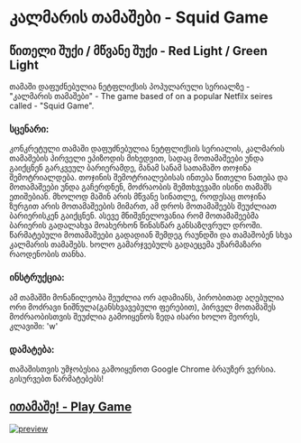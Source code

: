 # კალმარის თამაშები - Squid Game 
## წითელი შუქი / მწვანე შუქი - Red Light / Green Light

თამაში დაფუძნებულია ნეტფლიქსის პოპულარული სერიალზე - "კალმარის თამაშები" -
The game based of on a popular Netfilx seires called - "Squid Game".

### სცენარი:

კონკრეტული თამაში დაფუძნებულია ნეტფლიქსის სერიალის, კალმარის თამაშების პირველი ეპიზოდის მიხედვით, სადაც მოთამაშეები უნდა გაიქცნენ გარკვეულ ბარიერამდე, მანამ სანამ სათამაშო თოჯინა შემოტრიალდება. თოჯინის შემოტრიალებისას ინთება წითელი ნათება და მოთამაშეები უნდა გაჩერდნენ, მოძრაობის შემთხვევაში ისინი თამაშს ეთიშებიან. მხოლოდ მაშინ არის მწვანე სინათლე, როდესაც თოჯინა ზურგით არის მოთამაშეების მიმართ, ამ დროს მოთამაშეებს შეუძლიათ ბარიერისკენ გაიქცნენ. ასევე მნიშვნელოვანია რომ მოთამაშეებმა ბარიერის გადალახვა მოახერხონ წინასწარ განსაზღვრულ დროში. წარმატებული მოთამაშეები გადადიან შემდეგ რაუნდში და თამაშობენ სხვა კალმარის თამაშებს. ხოლო გამარჯვებულს გადაეცემა უზარმაზარი რაოდენობის თანხა.

### ინსტრუქცია:

ამ თამაშში მონაწილეობა შეუძლია ორ ადამიანს, პირობითად აღებულია ორი მოძრავი ნიშნულა(განსხვავებული ფერებით), პირველ მოთამაშეს მოძრაობისთვის შეუძლია გამოიყენოს ზედა ისარი ხოლო მეორეს, კლავიში: 'w'

### დამატება:

თამაშისთვის უმჯობესია გამოიყენოთ Google Chrome ბრაუზერ ვერსია. გისურვებთ წარმატებებს!

## [ითამაშე! - Play Game](https://ovu.netlify.app/)

[![preview](https://user-images.githubusercontent.com/6954538/152959817-1be3dfac-68c6-448f-af62-c9da19b52387.png)](https://ovu.netlify.app/)




